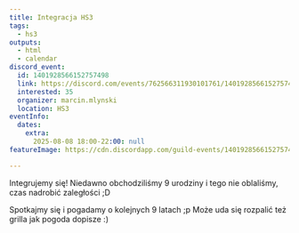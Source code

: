 ```yaml
---
title: Integracja HS3
tags:
  - hs3
outputs:
  - html
  - calendar
discord_event:
  id: 1401928566152757498
  link: https://discord.com/events/762566311930101761/1401928566152757498
  interested: 35
  organizer: marcin.mlynski
  location: HS3
eventInfo:
  dates:
    extra:
      2025-08-08 18:00-22:00: null
featureImage: https://cdn.discordapp.com/guild-events/1401928566152757498/3dd31aa349ae578dc749600d379a33f8.png?size=1024

---
```


Integrujemy się! Niedawno obchodziliśmy 9 urodziny i tego nie oblaliśmy, czas nadrobić zaległości ;D 

Spotkajmy się i pogadamy o kolejnych 9 latach ;p Może uda się rozpalić też grilla jak pogoda dopisze :)
